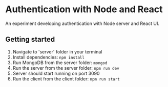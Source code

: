 # Authentication with Node and React

An experiment developing authentication with Node server and React UI.


## Getting started

1. Navigate to 'server' folder in your terminal
2. Install dependencies: `npm install`
3. Run MongoDB from the server folder: `mongod`
4. Run the server from the server folder: `npm run dev`
5. Server should start running on port 3090
6. Run the client from the client folder: `npm run start`